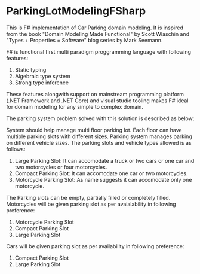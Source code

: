 # ParkingLotModelingFSharp

This is F# implementation of Car Parking domain modeling. It is inspired from the book "Domain Modeling Made Functional" by Scott Wlaschin and "Types + Properties = Software" blog series by Mark Seemann.

F# is functional first multi paradigm proggramming language with following features:
1. Static typing
2. Algebraic type system 
3. Strong type inference 

These features alongwith support on mainstream programming platform (.NET Framework and .NET Core) and visual studio tooling makes F# ideal for domain modeling for any simple to complex domain.

The parking system problem solved with this solution is described as below:

System should help manage multi floor parking lot. Each floor can have multiple parking slots with different sizes. Parking system manages parking on different vehicle sizes. The parking slots and vehicle types allowed is as follows:

1. Large Parking Slot: It can accomodate a truck or two cars or one car and two motorcycles or four motorcycles. 
2. Compact Parking Slot: It can accomodate one car or two motorcycles.
3. Motorcycle Parking Slot: As name suggests it can accomodate only one motorcycle.

The Parking slots can be empty, partially filled or completely filled.
Motorcycles will be given parking slot as per avaialability in following preference:
1. Motorcycle Parking Slot
2. Compact Parking Slot
3. Large Parking Slot

Cars will be given parking slot as per availability in following preference:
1. Compact Parking Slot
2. Large Parking Slot
